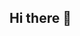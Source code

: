 ## Hi there 👋

<!--
**AyushMistry-16/ayushmistry-16** is a ✨ _special_ ✨ repository because its `README.md` (this file) appears on your GitHub profile.
author  - ayush mistry